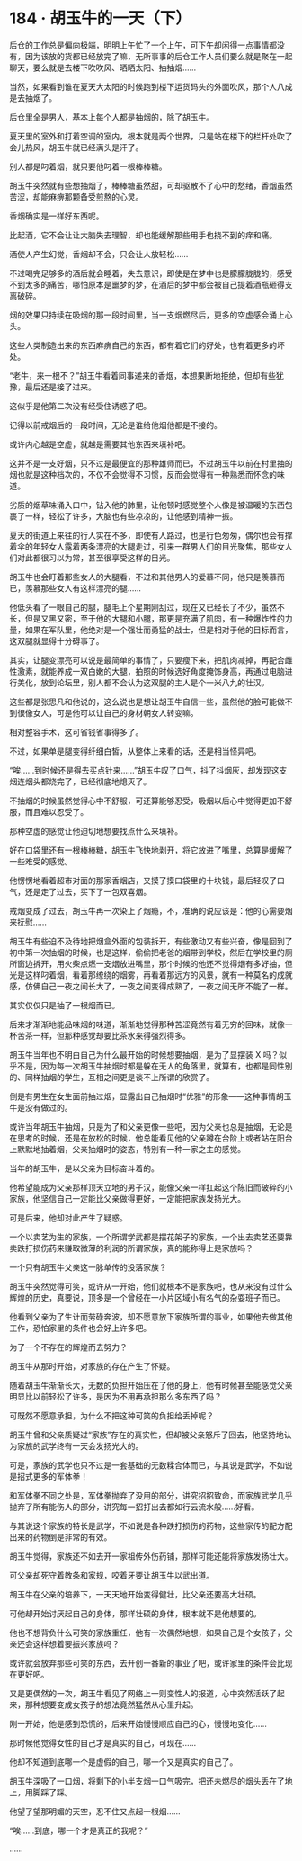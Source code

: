 # 184 · 胡玉牛的一天（下）

后仓的工作总是偏向极端，明明上午忙了一个上午，可下午却闲得一点事情都没有，因为该放的货都已经放完了嘛，无所事事的后仓工作人员们要么就是聚在一起聊天，要么就是去楼下吹吹风、晒晒太阳、抽抽烟……

当然，如果看到谁在夏天大太阳的时候跑到楼下运货码头的外面吹风，那个人八成是去抽烟了。

后仓里全是男人，基本上每个人都是抽烟的，除了胡玉牛。

夏天里的室外和打着空调的室内，根本就是两个世界，只是站在楼下的栏杆处吹了会儿热风，胡玉牛就已经满头是汗了。

别人都是叼着烟，就只要他叼着一根棒棒糖。

胡玉牛突然就有些想抽烟了，棒棒糖虽然甜，可却驱散不了心中的愁绪，香烟虽然苦涩，却能麻痹那颗备受煎熬的心灵。

香烟确实是一样好东西呢。

比起酒，它不会让让大脑失去理智，却也能缓解那些用手也挠不到的痒和痛。

酒使人产生幻觉，香烟却不会，只会让人放轻松……

不过喝完足够多的酒后就会睡着，失去意识，即使是在梦中也是朦朦胧胧的，感受不到太多的痛苦，哪怕原本是噩梦的梦，在酒后的梦中都会被自己提着酒瓶砸得支离破碎。

烟的效果只持续在吸烟的那一段时间里，当一支烟燃尽后，更多的空虚感会涌上心头。

这些人类制造出来的东西麻痹自己的东西，都有着它们的好处，也有着更多的坏处。

“老牛，来一根不？”胡玉牛看着同事递来的香烟，本想果断地拒绝，但却有些犹豫，最后还是接了过来。

这似乎是他第二次没有经受住诱惑了吧。

记得以前戒烟后的一段时间，无论是谁给他烟他都是不接的。

或许内心越是空虚，就越是需要其他东西来填补吧。

这并不是一支好烟，只不过是最便宜的那种雄师而已，不过胡玉牛以前在村里抽的烟也就是这种档次的，不仅不会觉得不习惯，反而会觉得有一种熟悉而怀念的味道。

劣质的烟草味涌入口中，钻入他的肺里，让他顿时感觉整个人像是被温暖的东西包裹了一样，轻松了许多，大脑也有些凉凉的，让他感到精神一振。

夏天的街道上来往的行人实在不多，即使有人路过，也是行色匆匆，偶尔也会有撑着伞的年轻女人露着两条漂亮的大腿走过，引来一群男人们的目光聚焦，那些女人们对此都很习以为常，甚至很享受这样的目光。

胡玉牛也会盯着那些女人的大腿看，不过和其他男人的爱慕不同，他只是羡慕而已，羡慕那些女人有这样漂亮的腿……

他低头看了一眼自己的腿，腿毛上个星期刚刮过，现在又已经长了不少，虽然不长，但是又黑又密，至于他的大腿和小腿，那更是充满了肌肉，有一种爆炸性的力量，如果在军队里，他绝对是一个强壮而勇猛的战士，但是相对于他的目标而言，这双腿就显得十分碍事了。

其实，让腿变漂亮可以说是最简单的事情了，只要瘦下来，把肌肉减掉，再配合雌性激素，就能养成一双白嫩的大腿，拍照的时候选好角度掩饰身高，再通过电脑进行美化，放到论坛里，别人都不会认为这双腿的主人是个一米八九的壮汉。

这些都是张思凡和他说的，这么说也是想让胡玉牛自信一些，虽然他的脸可能做不到很像女人，可是他可以让自己的身材朝女人转变嘛。

相对整容手术，这可省钱省事得多了。

不过，如果单是腿变得纤细白皙，从整体上来看的话，还是相当怪异吧。

“唉……到时候还是得去买点针来……”胡玉牛叹了口气，抖了抖烟灰，却发现这支烟连烟头都烧完了，已经彻底地熄灭了。

不抽烟的时候虽然觉得心中不舒服，可还算能够忍受，吸烟以后心中觉得更加不舒服，而且难以忍受了。

那种空虚的感觉让他迫切地想要找点什么来填补。

好在口袋里还有一根棒棒糖，胡玉牛飞快地剥开，将它放进了嘴里，总算是缓解了一些难受的感觉。

他愣愣地看着超市对面的那家香烟店，又摸了摸口袋里的十块钱，最后轻叹了口气，还是走了过去，买下了一包双喜烟。

戒烟变成了过去，胡玉牛再一次染上了烟瘾，不，准确的说应该是：他的心需要烟来抚慰……

胡玉牛有些迫不及待地把烟盒外面的包装拆开，有些激动又有些兴奋，像是回到了初中第一次抽烟的时候，也是这样，偷偷把老爸的烟带到学校，然后在学校里的厕所窗边拆开，用火柴点燃一支烟放进嘴里，那个时候的他还不觉得烟有多好抽，但光是这样叼着烟，看着那缭绕的烟雾，再看着那远方的风景，就有一种莫名的成就感，仿佛自己一夜之间长大了，一夜之间变得成熟了，一夜之间无所不能了一样。

其实仅仅只是抽了一根烟而已。

后来才渐渐地能品味烟的味道，渐渐地觉得那种苦涩竟然有着无穷的回味，就像一杯苦茶一样，但那种感觉却要比茶水来得强烈得多。

胡玉牛当年也不明白自己为什么最开始的时候想要抽烟，是为了显摆装 X 吗？似乎不是，因为每一次胡玉牛抽烟时都是躲在无人的角落里，就算有，也都是同性别的、同样抽烟的学生，互相之间更是谈不上所谓的欣赏了。

倒是有男生在女生面前抽过烟，显露出自己抽烟时“优雅”的形象——这种事情胡玉牛是没有做过的。

或许当年胡玉牛抽烟，只是为了和父亲更像一些吧，因为父亲也总是抽烟，无论是在思考的时候，还是在放松的时候，他总能看见他的父亲蹲在台阶上或者站在阳台上默默地抽着烟，父亲抽烟时的姿态，特别有一种一家之主的感觉。

当年的胡玉牛，是以父亲为目标奋斗着的。

他希望能成为父亲那样顶天立地的男子汉，能像父亲一样扛起这个陈旧而破碎的小家族，他坚信自己一定能比父亲做得更好，一定能把家族发扬光大。

可是后来，他却对此产生了疑惑。

一个以卖艺为生的家族，一个所谓学武都是摆花架子的家族，一个出去卖艺还要靠卖跌打损伤药来赚取微薄的利润的所谓家族，真的能称得上是家族吗？

一个只有胡玉牛父亲这一脉单传的没落家族？

胡玉牛突然觉得可笑，或许从一开始，他们就根本不是家族吧，也从来没有过什么辉煌的历史，真要说，顶多是一个曾经在一小片区域小有名气的杂耍班子而已。

他看到父亲为了生计而劳碌奔波，却不愿意放下家族所谓的事业，如果他去做其他工作，恐怕家里的条件也会好上许多吧。

为了一个不存在的辉煌而去努力？

胡玉牛从那时开始，对家族的存在产生了怀疑。

随着胡玉牛渐渐长大，无数的负担开始压在了他的身上，他有时候甚至能感觉父亲明显比以前轻松了许多，是因为不用再承担那么多东西了吗？

可既然不愿意承担，为什么不把这种可笑的负担给丢掉呢？

胡玉牛曾和父亲质疑过“家族”存在的真实性，但却被父亲怒斥了回去，他坚持地认为家族的武学终有一天会发扬光大的。

可是，家族的武学也只不过是一套基础的无数糅合体而已，与其说是武学，不如说是招式更多的军体拳！

和军体拳不同之处是，军体拳抛弃了没用的部分，讲究招招致命，而家族武学几乎抛弃了所有能伤人的部分，讲究每一招打出去都如行云流水般……好看。

与其说这个家族的特长是武学，不如说是各种跌打损伤的药物，这些家传的配方配出来的药物倒是非常的有效。

胡玉牛觉得，家族还不如去开一家祖传外伤药铺，那样可能还能将家族发扬壮大。

可父亲却死守着教条和家规，咬着牙要让胡玉牛以武出道。

胡玉牛在父亲的培养下，一天天地开始变得健壮，比父亲还要高大壮硕。

可他却开始讨厌起自己的身体，那样壮硕的身体，根本就不是他想要的。

他也不想背负什么可笑的家族重任，他有一次偶然地想，如果自己是个女孩子，父亲还会这样想着要振兴家族吗？

或许就会放弃那些可笑的东西，去开创一番新的事业了吧，或许家里的条件会比现在更好吧。

又是更偶然的一次，胡玉牛看见了网络上一则变性人的报道，心中突然活跃了起来，那种想要变成女孩子的想法竟然猛然从心里升起。

刚一开始，他是感到恐慌的，后来开始慢慢顺应自己的心，慢慢地变化……

那时候他觉得女性的自己才是真实的自己，可现在……

他却不知道到底哪一个是虚假的自己，哪一个又是真实的自己了。

胡玉牛深吸了一口烟，将剩下的小半支烟一口气吸完，把还未燃尽的烟头丢在了地上，用脚踩了踩。

他望了望那明媚的天空，忍不住又点起一根烟……

“唉……到底，哪一个才是真正的我呢？”

……
